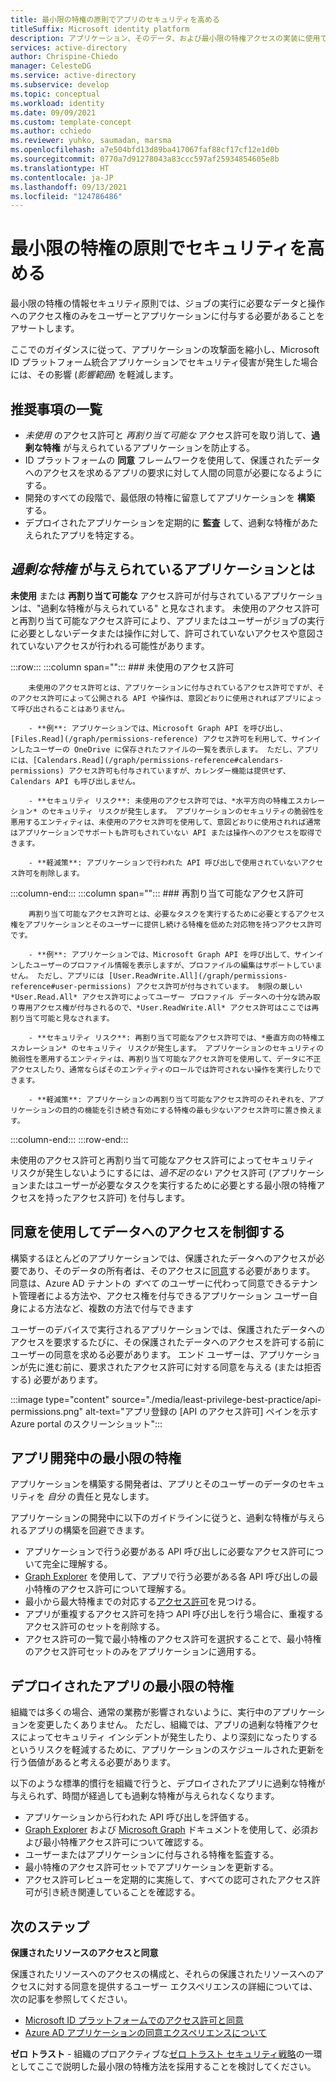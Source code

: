 ```yaml
---
title: 最小限の特権の原則でアプリのセキュリティを高める
titleSuffix: Microsoft identity platform
description: アプリケーション、そのデータ、および最小限の特権アクセスの実装に使用できる Microsoft ID プラットフォームの機能のセキュリティを高めるために、最小限の特権の原則がどのように役立つのかについて説明します。
services: active-directory
author: Chrispine-Chiedo
manager: CelesteDG
ms.service: active-directory
ms.subservice: develop
ms.topic: conceptual
ms.workload: identity
ms.date: 09/09/2021
ms.custom: template-concept
ms.author: cchiedo
ms.reviewer: yuhko, saumadan, marsma
ms.openlocfilehash: a7e504bfd13d89ba417067faf88cf17cf12e1d0b
ms.sourcegitcommit: 0770a7d91278043a83ccc597af25934854605e8b
ms.translationtype: HT
ms.contentlocale: ja-JP
ms.lasthandoff: 09/13/2021
ms.locfileid: "124786486"
---
```

# <a name="enhance-security-with-the-principle-of-least-privilege"></a>最小限の特権の原則でセキュリティを高める

最小限の特権の情報セキュリティ原則では、ジョブの実行に必要なデータと操作へのアクセス権のみをユーザーとアプリケーションに付与する必要があることをアサートします。

ここでのガイダンスに従って、アプリケーションの攻撃面を縮小し、Microsoft ID プラットフォーム統合アプリケーションでセキュリティ侵害が発生した場合には、その影響 (*影響範囲*) を軽減します。

## <a name="recommendations-at-a-glance"></a>推奨事項の一覧

- *未使用* のアクセス許可と *再割り当て可能な* アクセス許可を取り消して、**過剰な特権** が与えられているアプリケーションを防止する。
- ID プラットフォームの **同意** フレームワークを使用して、保護されたデータへのアクセスを求めるアプリの要求に対して人間の同意が必要になるようにする。
- 開発のすべての段階で、最低限の特権に留意してアプリケーションを **構築** する。
- デプロイされたアプリケーションを定期的に **監査** して、過剰な特権があたえられたアプリを特定する。

## <a name="whats-an-overprivileged-application"></a>*過剰な特権* が与えられているアプリケーションとは

**未使用** または **再割り当て可能な** アクセス許可が付与されているアプリケーションは、"過剰な特権が与えられている" と見なされます。 未使用のアクセス許可と再割り当て可能なアクセス許可により、アプリまたはユーザーがジョブの実行に必要としないデータまたは操作に対して、許可されていないアクセスや意図されていないアクセスが行われる可能性があります。

:::row:::
   :::column span="":::
      ### <a name="unused-permissions"></a>未使用のアクセス許可

        未使用のアクセス許可とは、アプリケーションに付与されているアクセス許可ですが、そのアクセス許可によって公開される API や操作は、意図どおりに使用されればアプリによって呼び出されることはありません。

        - **例**: アプリケーションでは、Microsoft Graph API を呼び出し、[Files.Read](/graph/permissions-reference) アクセス許可を利用して、サインインしたユーザーの OneDrive に保存されたファイルの一覧を表示します。 ただし、アプリには、[Calendars.Read](/graph/permissions-reference#calendars-permissions) アクセス許可も付与されていますが、カレンダー機能は提供せず、Calendars API も呼び出しません。

        - **セキュリティ リスク**: 未使用のアクセス許可では、*水平方向の特権エスカレーション* のセキュリティ リスクが発生します。 アプリケーションのセキュリティの脆弱性を悪用するエンティティは、未使用のアクセス許可を使用して、意図どおりに使用されれば通常はアプリケーションでサポートも許可もされていない API または操作へのアクセスを取得できます。

        - **軽減策**: アプリケーションで行われた API 呼び出しで使用されていないアクセス許可を削除します。
   :::column-end:::
   :::column span="":::
      ### <a name="reducible-permissions"></a>再割り当て可能なアクセス許可

        再割り当て可能なアクセス許可とは、必要なタスクを実行するために必要とするアクセス権をアプリケーションとそのユーザーに提供し続ける特権を低めた対応物を持つアクセス許可です。

        - **例**: アプリケーションでは、Microsoft Graph API を呼び出して、サインインしたユーザーのプロファイル情報を表示しますが、プロファイルの編集はサポートしていません。 ただし、アプリには [User.ReadWrite.All](/graph/permissions-reference#user-permissions) アクセス許可が付与されています。 制限の厳しい *User.Read.All* アクセス許可によってユーザー プロファイル データへの十分な読み取り専用アクセス権が付与されるので、*User.ReadWrite.All* アクセス許可はここでは再割り当て可能と見なされます。

        - **セキュリティ リスク**: 再割り当て可能なアクセス許可では、*垂直方向の特権エスカレーション* のセキュリティ リスクが発生します。 アプリケーションのセキュリティの脆弱性を悪用するエンティティは、再割り当て可能なアクセス許可を使用して、データに不正アクセスしたり、通常ならばそのエンティティのロールでは許可されない操作を実行したりできます。

        - **軽減策**: アプリケーションの再割り当て可能なアクセス許可のそれぞれを、アプリケーションの目的の機能を引き続き有効にする特権の最も少ないアクセス許可に置き換えます。
   :::column-end:::
:::row-end:::

未使用のアクセス許可と再割り当て可能なアクセス許可によってセキュリティ リスクが発生しないようにするには、*過不足のない* アクセス許可 (アプリケーションまたはユーザーが必要なタスクを実行するために必要とする最小限の特権アクセスを持ったアクセス許可) を付与します。

## <a name="use-consent-to-control-access-to-data"></a>同意を使用してデータへのアクセスを制御する

構築するほとんどのアプリケーションでは、保護されたデータへのアクセスが必要であり、そのデータの所有者は、そのアクセスに[同意](application-consent-experience.md#consent-and-permissions)する必要があります。 同意は、Azure AD テナントの *すべて* のユーザーに代わって同意できるテナント管理者による方法や、アクセス権を付与できるアプリケーション ユーザー自身による方法など、複数の方法で付与できます

ユーザーのデバイスで実行されるアプリケーションでは、保護されたデータへのアクセスを要求するたびに、その保護されたデータへのアクセスを許可する前にユーザーの同意を求める必要があります。 エンド ユーザーは、アプリケーションが先に進む前に、要求されたアクセス許可に対する同意を与える (または拒否する) 必要があります。

:::image type="content" source="./media/least-privilege-best-practice/api-permissions.png" alt-text="アプリ登録の [API のアクセス許可] ペインを示す Azure portal のスクリーンショット":::

## <a name="least-privilege-during-app-development"></a>アプリ開発中の最小限の特権

アプリケーションを構築する開発者は、アプリとそのユーザーのデータのセキュリティを *自分* の責任と見なします。

アプリケーションの開発中に以下のガイドラインに従うと、過剰な特権が与えられるアプリの構築を回避できます。

- アプリケーションで行う必要がある API 呼び出しに必要なアクセス許可について完全に理解する。
- [Graph Explorer](https://developer.microsoft.com/graph/graph-explorer) を使用して、アプリで行う必要がある各 API 呼び出しの最小特権のアクセス許可について理解する。
- 最小から最大特権までの対応する[アクセス許可](/graph/permissions-reference)を見つける。
- アプリが重複するアクセス許可を持つ API 呼び出しを行う場合に、重複するアクセス許可のセットを削除する。
- アクセス許可の一覧で最小特権のアクセス許可を選択することで、最小特権のアクセス許可セットのみをアプリケーションに適用する。

## <a name="least-privilege-for-deployed-apps"></a>デプロイされたアプリの最小限の特権

組織では多くの場合、通常の業務が影響されないように、実行中のアプリケーションを変更したくありません。 ただし、組織では、アプリの過剰な特権アクセスによってセキュリティ インシデントが発生したり、より深刻になったりするというリスクを軽減するために、アプリケーションのスケジュールされた更新を行う価値があると考える必要があります。

以下のような標準的慣行を組織で行うと、デプロイされたアプリに過剰な特権が与えられず、時間が経過しても過剰な特権が与えられなくなります。

- アプリケーションから行われた API 呼び出しを評価する。
- [Graph Explorer](https://developer.microsoft.com/graph/graph-explorer) および [Microsoft Graph](/graph/overview) ドキュメントを使用して、必須および最小特権アクセス許可について確認する。
- ユーザーまたはアプリケーションに付与される特権を監査する。
- 最小特権のアクセス許可セットでアプリケーションを更新する。
- アクセス許可レビューを定期的に実施して、すべての認可されたアクセス許可が引き続き関連していることを確認する。

## <a name="next-steps"></a>次のステップ

**保護されたリソースのアクセスと同意**

保護されたリソースへのアクセスの構成と、それらの保護されたリソースへのアクセスに対する同意を提供するユーザー エクスペリエンスの詳細については、次の記事を参照してください。

- [Microsoft ID プラットフォームでのアクセス許可と同意](../develop/v2-permissions-and-consent.md)
- [Azure AD アプリケーションの同意エクスペリエンスについて](../develop/application-consent-experience.md)

**ゼロ トラスト** - 組織のプロアクティブな[ゼロ トラスト セキュリティ戦略](/security/zero-trust/)の一環としてここで説明した最小限の特権方法を採用することを検討してください。

